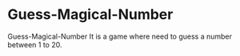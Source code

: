 # Guess-Magical-Number

Guess-Magical-Number
It is a game where need to guess a number between 1 to 20.
